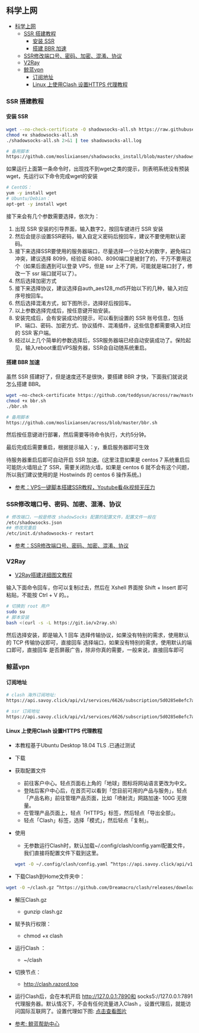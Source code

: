 ## 科学上网

<!-- @import "[TOC]" {cmd="toc" depthFrom=1 depthTo=6 orderedList=false} -->

<!-- code_chunk_output -->

- [科学上网](#科学上网)
  - [SSR 搭建教程](#ssr-搭建教程)
    - [安装 SSR](#安装-ssr)
    - [搭建 BBR 加速](#搭建-bbr-加速)
  - [SSR修改端口号、密码、加密、混淆、协议](#ssr修改端口号-密码-加密-混淆-协议)
  - [V2Ray](#v2ray)
  - [鲸蓝vpn](#鲸蓝vpn)
    - [订阅地址](#订阅地址)
    - [Linux 上使用Clash 设置HTTPS 代理教程](#linux-上使用clash-设置https-代理教程)

<!-- /code_chunk_output -->

### SSR 搭建教程

#### 安装 SSR

```bash
wget --no-check-certificate -O shadowsocks-all.sh https://raw.githubusercontent.com/teddysun/shadowsocks_install/master/shadowsocks-all.sh
chmod +x shadowsocks-all.sh
./shadowsocks-all.sh 2>&1 | tee shadowsocks-all.log

# 备用脚本
https://github.com/moslixiansen/shadowsocks_install/blob/master/shadowsocks-all.sh
```

如果运行上面第一条命令时，出现找不到wget之类的提示，则表明系统没有预装wget，先运行以下命令完成wget的安装

```bash
# CentOS：
yum -y install wget
# Ubuntu/Debian：
apt-get -y install wget
```

接下来会有几个参数需要选择，依次为：

1. 出现 SSR 安装的引导界面，输入数字2，按回车键进行 SSR 安装
2. 然后会提示设置SSR密码，输入自定义密码后按回车，建议不要使用默认密码。
3. 接下来选择SSR要使用的服务器端口，尽量选择一个比较大的数字，避免端口冲突，建议选择 8099，经验证 8080、8090端口是被封了的，千万不要用这个（如果后面遇到可以登录 VPS，但是 ssr 上不了网，可能就是端口封了，修改一下 ssr 端口就可以了）。
4. 然后选择加密方式
5. 接下来选择协议，建议选择自auth_aes128_md5开始以下的几种，输入对应序号按回车。
6. 然后选择混淆方式，如下图所示，选择好后按回车。
7. 以上参数选择完成后，按任意键开始安装。
8. 安装完成后，会有安装成功的提示，可以看到设置的 SSR 账号信息，包括 IP、端口、密码、加密方式、协议插件、混淆插件，这些信息都需要填入对应的 SSR 客户端。
9. 经过以上几个简单的参数选择后，SSR服务器端已经自动安装成功了。保险起见，输入reboot重启VPS服务器，SSR会自动随系统重启。

#### 搭建 BBR 加速

虽然 SSR 搭建好了，但是速度还不是很快，要搭建 BBR 才快，下面我们就说说怎么搭建 BBR。

```bash
wget –no-check-certificate https://github.com/teddysun/across/raw/master/bbr.sh
chmod +x bbr.sh
./bbr.sh

# 备用脚本
https://github.com/moslixiansen/across/blob/master/bbr.sh
```

然后按任意键进行部署，然后需要等待命令执行，大约5分钟。

最后完成后需要重启，根据提示输入：y，重启服务器即可生效

待服务器重启后即可自动开启 SSR 加速。(这里注意如果是 centos 7 系统重启后可能防火墙阻止了 SSR，需要关闭防火墙，如果是 centos 6 就不会有这个问题，所以我们建议使用的是 Hostwinds 的 centos 6 操作系统。)

- [参考：VPS一键脚本搭建SSR教程，Youtube看4k视频无压力](https://github.com/xiaoming2028/FreePAC/wiki/VPS%E4%B8%80%E9%94%AE%E8%84%9A%E6%9C%AC%E6%90%AD%E5%BB%BASSR%E6%95%99%E7%A8%8B%EF%BC%8CYoutube%E7%9C%8B4k%E8%A7%86%E9%A2%91%E6%97%A0%E5%8E%8B%E5%8A%9B)

### SSR修改端口号、密码、加密、混淆、协议

```bash
# 修改端口，一般是修改 shadowSocks 配置的配置文件，配置文件一般在 
/etc/shadowsocks.json
## 修改完重启 
/etc/init.d/shadowsocks-r restart
```

- [参考：SSR修改端口号、密码、加密、混淆、协议](https://jeannie001.blogspot.com/2019/09/ssr.html)

### V2Ray

- [V2Ray搭建详细图文教程](https://github.com/233boy/v2ray/wiki/V2Ray%E6%90%AD%E5%BB%BA%E8%AF%A6%E7%BB%86%E5%9B%BE%E6%96%87%E6%95%99%E7%A8%8B)

输入下面命令回车，你可以复制过去，然后在 Xshell 界面按 Shift + Insert 即可粘贴，不能按 Ctrl + V 的。。

```bash
# 切换到 root 用户
sudo su
# 脚本安装
bash <(curl -s -L https://git.io/v2ray.sh)
```

然后选择安装，即是输入 1 回车
选择传输协议，如果没有特别的需求，使用默认的 TCP 传输协议即可，直接回车
选择端口，如果没有特别的需求，使用默认的端口即可，直接回车
是否屏蔽广告，除非你真的需要，一般来说，直接回车即可

### 鲸蓝vpn

#### 订阅地址

```bash
# clash 海外订阅地址:
https://api.savoy.click/api/v1/services/6626/subscription/5d0285e8efc7a60d4260cf346c6cd8b5?protocol=https&client=clash&mode=chinaDirectOut

# ssr 订阅地址
https://api.savoy.click/api/v1/services/6626/subscription/5d0285e8efc7a60d4260cf346c6cd8b5?protocol=ssr&client=clash&mode=chinaDirectOut
```

#### Linux 上使用Clash 设置HTTPS 代理教程

- 本教程基于Ubuntu Desktop 18.04 TLS .已通过测试
- 下载
- 获取配置文件
  - 前往客户中心。轻点页面右上角的「地球」图标将网站语言更改为中文。
  - 登陆后客户中心后，在首页可以看到「您目前可用的产品与服务」，轻点「产品名称」前往管理产品页面，比如「喷射流」网路加速- 100G 无限量。
  - 在管理产品页面上，轻点「HTTPS」标签，然后轻点「导出全部」。
  - 轻点「Clash」标签，选择「模式」，然后轻点「复制」。
- 使用
  - 无参数运行Clash时，默认加载~/.config/clash/config.yaml配置文件，我们直接将配置文件下载到这里。
  
  ```bash
  wget -O ~/.config/clash/config.yaml “https://api.savoy.click/api/v1/services/666/subscription/666918132909dcee3bb13aa0c98ba1cb?protocol=https&client=clash&mode=chinaDirectOut”
  ```

- 下载Clash到Home文件夹中：

```bash
wget -O ~/clash.gz “https://github.com/Dreamacro/clash/releases/download/v0.15.0/clash-linux-amd64-v0.15.0.gz”
```

- 解压Clash.gz
  - gunzip clash.gz
- 赋予执行权限：
  - chmod +x clash
- 运行Clash ：
  - ~/clash
- 切换节点：
  - http://clash.razord.top
- 运行Clash后，会在本机开启  http://127.0.0.1:7890和  socks5://127.0.0.1:7891代理服务器。默认情况下，不会有任何流量进入Clash 。设置代理后，就能访问国际互联网了。设置代理如下图:
[点击查看图片](https://whaleblue.zendesk.com//hc/article_attachments/360037926751/VirtualBox_Ubuntu_18.04.3_08_09_2019_18_32_17.png)

- [参考: 鲸蓝帮助中心](https://whaleblue.zendesk.com/hc/zh-tw)